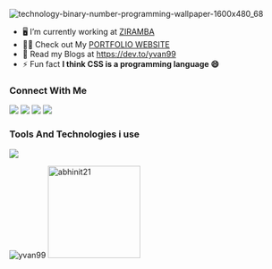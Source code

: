 ![technology-binary-number-programming-wallpaper-1600x480_68](https://res.cloudinary.com/dwi25zun8/image/upload/v1679666645/ISHIMWE-Ivan_zpzhl9.png)

- 🖥️ I’m currently working at [ZIRAMBA](https://ziramba.com/)
- 👨‍💻 Check out My [PORTFOLIO WEBSITE](https://ivan.fly.dev/)
- 📝 Read my Blogs at https://dev.to/yvan99
- ⚡ Fun fact **I think CSS is a programming language 😄**

<h3> Connect With Me </h3>

  <a href="mailto:ishimweyvan90@gmail.com"><img src="https://img.shields.io/badge/e‑mail-D14836.svg?style=for-the-badge&logo=GMail&logoColor=white"/></a>
  <a href="https://instagram.com/ishimwe.yvan"><img src="https://img.shields.io/badge/instagram-E4405F.svg?style=for-the-badge&logo=instagram&logoColor=white"/></a>
  <a href="https://www.linkedin.com/in/ishimwe-yvan-21a202194/"><img src="https://img.shields.io/badge/linkedin-0077B5.svg?style=for-the-badge&logo=linkedin&logoColor=white"/></a>
  <a href="https://twitter.com/ishimwe_yvan"><img src="https://img.shields.io/badge/twitter-1DA1F2.svg?style=for-the-badge&logo=twitter&logoColor=white"/></a>

<h3>Tools And Technologies i use </h3>

 <p align="left">
  <a href="https://anuphaldar.com">
    <img src="https://skillicons.dev/icons?i=js,php,laravel,py,nodejs,express,django,gatsby,nextjs,react,redux,materialui,pug,css,sass,bootstrap,tailwind,postman,prisma,mongodb,mysql,postgres,git,github,gitlab,bash,sentry,heroku,netlify,vercel,,md,figma,xd,vscode,androidstudio,codepen,devto,discord" />
  </a>
</p>

<div align="left">
  <img
    alt="yvan99"
    src="https://github-readme-stats.vercel.app/api/top-langs/?username=yvan99&theme=onedark&hide_border=false&include_all_commits=true&count_private=true&layout=compact" />
  <img
    alt="abhinit21" height="165em"
    src="https://github-readme-stats.vercel.app/api?username=yvan99&theme=onedark&hide_border=false&include_all_commits=true&count_private=true" />
</div>

